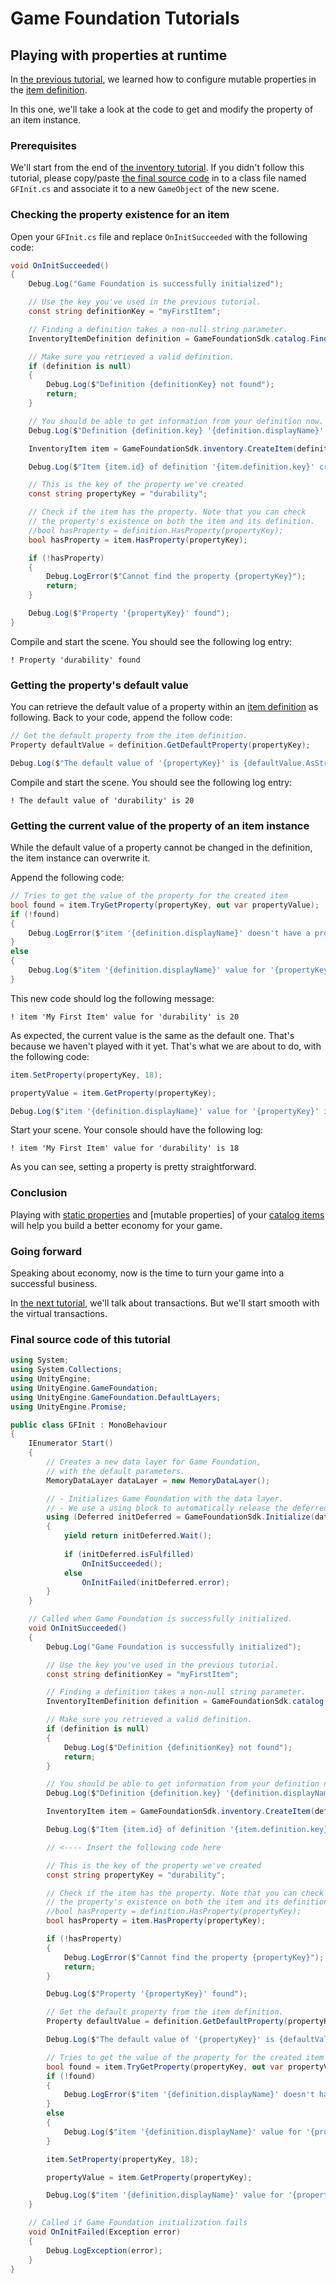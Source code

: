 # Game Foundation Tutorials

## Playing with properties at runtime

In [the previous tutorial], we learned how to configure mutable properties in the [item definition].

In this one, we'll take a look at the code to get and modify the property of an item instance.

### Prerequisites

We'll start from the end of [the inventory tutorial].
If you didn't follow this tutorial, please copy/paste [the final source code] in to a class file named `GFInit.cs` and associate it to a new `GameObject` of the new scene.

### Checking the property existence for an item

Open your `GFInit.cs` file and replace `OnInitSucceeded` with the following code:

```cs
void OnInitSucceeded()
{
    Debug.Log("Game Foundation is successfully initialized");

    // Use the key you've used in the previous tutorial.
    const string definitionKey = "myFirstItem";

    // Finding a definition takes a non-null string parameter.
    InventoryItemDefinition definition = GameFoundationSdk.catalog.Find<InventoryItemDefinition>(definitionKey);

    // Make sure you retrieved a valid definition.
    if (definition is null)
    {
        Debug.Log($"Definition {definitionKey} not found");
        return;
    }

    // You should be able to get information from your definition now.
    Debug.Log($"Definition {definition.key} '{definition.displayName}' found.");

    InventoryItem item = GameFoundationSdk.inventory.CreateItem(definition);

    Debug.Log($"Item {item.id} of definition '{item.definition.key}' created");

    // This is the key of the property we've created
    const string propertyKey = "durability";

    // Check if the item has the property. Note that you can check
    // the property's existence on both the item and its definition.
    //bool hasProperty = definition.HasProperty(propertyKey);
    bool hasProperty = item.HasProperty(propertyKey);

    if (!hasProperty)
    {
        Debug.LogError($"Cannot find the property {propertyKey}");
        return;
    }

    Debug.Log($"Property '{propertyKey}' found");
}
```

Compile and start the scene.
You should see the following log entry:

```
! Property 'durability' found
```

### Getting the property's default value

You can retrieve the default value of a property within an [item definition] as following.
Back to your code, append the follow code:

```cs
// Get the default property from the item definition.
Property defaultValue = definition.GetDefaultProperty(propertyKey);

Debug.Log($"The default value of '{propertyKey}' is {defaultValue.AsString()}");
```

Compile and start the scene.
You should see the following log entry:

```
! The default value of 'durability' is 20
```

### Getting the current value of the property of an item instance

While the default value of a property cannot be changed in the definition, the item instance can overwrite it.

Append the following code:

```cs
// Tries to get the value of the property for the created item
bool found = item.TryGetProperty(propertyKey, out var propertyValue);
if (!found)
{
    Debug.LogError($"item '{definition.displayName}' doesn't have a property '{propertyKey}'");
}
else
{
    Debug.Log($"item '{definition.displayName}' value for '{propertyKey}' is {propertyValue.AsString()}");
}
```

This new code should log the following message:

```
! item 'My First Item' value for 'durability' is 20
```

As expected, the current value is the same as the default one.
That's because we haven't played with it yet.
That's what we are about to do, with the following code:

```cs
item.SetProperty(propertyKey, 18);

propertyValue = item.GetProperty(propertyKey);

Debug.Log($"item '{definition.displayName}' value for '{propertyKey}' is {propertyValue.AsString()}");
```

Start your scene.
Your console should have the following log:

```
! item 'My First Item' value for 'durability' is 18
```

As you can see, setting a property is pretty straightforward.

### Conclusion

Playing with [static properties] and [mutable properties] of your [catalog items] will help you build a better economy for your game.

### Going forward

Speaking about economy, now is the time to turn your game into a successful business.

In [the next tutorial], we'll talk about transactions.
But we'll start smooth with the virtual transactions.

### Final source code of this tutorial

```cs
using System;
using System.Collections;
using UnityEngine;
using UnityEngine.GameFoundation;
using UnityEngine.GameFoundation.DefaultLayers;
using UnityEngine.Promise;

public class GFInit : MonoBehaviour
{
    IEnumerator Start()
    {
        // Creates a new data layer for Game Foundation,
        // with the default parameters.
        MemoryDataLayer dataLayer = new MemoryDataLayer();

        // - Initializes Game Foundation with the data layer.
        // - We use a using block to automatically release the deferred promise handler.
        using (Deferred initDeferred = GameFoundationSdk.Initialize(dataLayer))
        {
            yield return initDeferred.Wait();
    
            if (initDeferred.isFulfilled)
                OnInitSucceeded();
            else
                OnInitFailed(initDeferred.error);
        }
    }

    // Called when Game Foundation is successfully initialized.
    void OnInitSucceeded()
    {
        Debug.Log("Game Foundation is successfully initialized");

        // Use the key you've used in the previous tutorial.
        const string definitionKey = "myFirstItem";

        // Finding a definition takes a non-null string parameter.
        InventoryItemDefinition definition = GameFoundationSdk.catalog.Find<InventoryItemDefinition>(definitionKey);

        // Make sure you retrieved a valid definition.
        if (definition is null)
        {
            Debug.Log($"Definition {definitionKey} not found");
            return;
        }

        // You should be able to get information from your definition now.
        Debug.Log($"Definition {definition.key} '{definition.displayName}' found.");

        InventoryItem item = GameFoundationSdk.inventory.CreateItem(definition);

        Debug.Log($"Item {item.id} of definition '{item.definition.key}' created");

        // <---- Insert the following code here

        // This is the key of the property we've created
        const string propertyKey = "durability";

        // Check if the item has the property. Note that you can check
        // the property's existence on both the item and its definition.
        //bool hasProperty = definition.HasProperty(propertyKey);
        bool hasProperty = item.HasProperty(propertyKey);

        if (!hasProperty)
        {
            Debug.LogError($"Cannot find the property {propertyKey}");
            return;
        }

        Debug.Log($"Property '{propertyKey}' found");

        // Get the default property from the item definition.
        Property defaultValue = definition.GetDefaultProperty(propertyKey);

        Debug.Log($"The default value of '{propertyKey}' is {defaultValue.AsString()}");

        // Tries to get the value of the property for the created item
        bool found = item.TryGetProperty(propertyKey, out var propertyValue);
        if (!found)
        {
            Debug.LogError($"item '{definition.displayName}' doesn't have a property '{propertyKey}'");
        }
        else
        {
            Debug.Log($"item '{definition.displayName}' value for '{propertyKey}' is {propertyValue.AsString()}");
        }

        item.SetProperty(propertyKey, 18);

        propertyValue = item.GetProperty(propertyKey);

        Debug.Log($"item '{definition.displayName}' value for '{propertyKey}' is {propertyValue.AsString()}");
    }

    // Called if Game Foundation initialization fails 
    void OnInitFailed(Exception error)
    {
        Debug.LogException(error);
    }
}
```


[the previous tutorial]: 07-MutablePropertiesEditor.md

[the inventory tutorial]:   02-PlayingWithRuntimeItem.md

[the final source code]:    02-PlayingWithRuntimeItem.md#Final-source-code-of-this-tutorial

[item definition]: ../CatalogItems/InventoryItemDefinition.md

[static properties]: 06-StaticProperties.md

[catalog items]: ../Catalog.md#Catalog-Items

[the next tutorial]: 09-CreatingAVirtualTransaction.md
